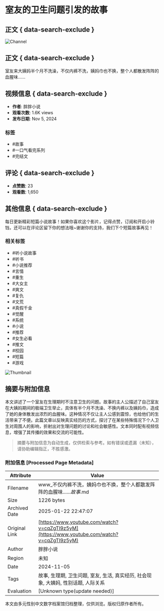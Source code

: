 # 室友的卫生问题引发的故事

## 正文 { data-search-exclude }


![Channel](https://i.ytimg.com/an/UldSt6Oq9jKW5-x41xgcNA/featured_channel.jpg?v=664de899)

## 正文 { data-search-exclude }

室友来大姨妈半个月不洗澡，不仅内裤不洗，姨妈巾也不换，整个人都散发阵阵的血腥味......

## 视频信息 { data-search-exclude }

- **作者**: 胖胖小说
- **观看次数**: 1.6K views
- **发布日期**: Nov 5, 2024

### 标签
- #故事
- #一口气看完系列
- #完结文

## 评论 { data-search-exclude }
- **点赞数**: 23
- **观看数**: 1,650

## 其他信息 { data-search-exclude }
每日更新精彩短篇小说故事！如果你喜欢这个影片，记得点赞，订阅和开启小铃铛，还可以在评论区留下你的想法哦~谢谢你的支持，我们下个短篇故事再见！

### 相关标签
- #听小说故事
- #听书
- #小说推荐
- #言情
- #重生
- #大女主
- #爽文
- #复仇
- #文荒
- #真假千金
- #觉醒
- #系统
- #小说
- #推荐
- #女生必看
- #推文
- #校园
- #短篇
- #游戏

![Thumbnail](https://i.ytimg.com/vi/84Jo3IMRmnE/hqdefault.jpg?sqp=-oaymwFACKgBEF5IWvKriqkDMwgBFQAAiEIYAdgBAeIBCggYEAIYBjgBQAHwAQH4Ac4FgAKACooCDAgAEAEYOSBjKGUwDw==&rs=AOn4CLC_uZ8DWO-Y_Rlvw2Rn0mH_xiaxqg)
<!-- tcd_original_link https://www.youtube.com/watch?v=cqZgTI9z5yM -->


## 摘要与附加信息

<!-- tcd_abstract -->
本文讲述了一个室友在生理期时不注意卫生的问题。故事的主人公描述了自己室友在大姨妈期间的极端卫生举止，具体有半个月不洗澡、不换内裤以及姨妈巾，造成了她的身体散发出浓烈的血腥味。这种情况不仅让主人公感到震惊，也给他们的生活带来了不便。此篇文章以反映真实经历的方式，探讨了在某些特殊情况下个人卫生对周围人的影响，折射出对生理问题的讨论和社会敏感性。文本同时配有视频信息，增强了其传播的效果和交流的可能性。
<!-- tcd_abstract_end -->

> 摘要与附加信息为自动生成，仅供检索与参考。如有错误或遗漏（未知），请协助编辑指正，不胜感激。

### 附加信息 [Processed Page Metadata]

| Attribute       | Value                                  |
|-----------------|----------------------------------------|
| Filename        | www_不仅内裤不洗，姨妈巾也不换，整个人都散发阵阵的血腥味......_故事_.md                             |
| Size            | 1226 bytes                           |
| Archived Date   | 2025-01-22 22:47:07                             |
| Original Link   | [https://www.youtube.com/watch?v=cqZgTI9z5yM](https://www.youtube.com/watch?v=cqZgTI9z5yM)                       |
| Author          | 胖胖小说                               |
| Region          | 未知                               |
| Date            | 2024-11-05                                 |
| Tags            | 故事, 生理期, 卫生问题, 室友, 生活, 真实经历, 社会现象, 大姨妈, 性别话题, 人际关系                                 |
| Evaluation            | [Unknown type(update needed)]                                 |
<!-- tcd_table_end -->

本文由多元性别中文数字档案馆归档整理，仅供浏览。版权归原作者所有。
